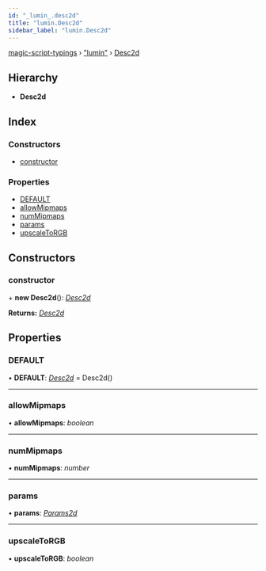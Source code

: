 ```yaml
---
id: "_lumin_.desc2d"
title: "lumin.Desc2d"
sidebar_label: "lumin.Desc2d"
---
```


[magic-script-typings](../index.md) › [&quot;lumin&quot;](../modules/_lumin_.md) › [Desc2d](_lumin_.desc2d.md)

## Hierarchy

* **Desc2d**

## Index

### Constructors

* [constructor](_lumin_.desc2d.md#constructor)

### Properties

* [DEFAULT](_lumin_.desc2d.md#default)
* [allowMipmaps](_lumin_.desc2d.md#allowmipmaps)
* [numMipmaps](_lumin_.desc2d.md#nummipmaps)
* [params](_lumin_.desc2d.md#params)
* [upscaleToRGB](_lumin_.desc2d.md#upscaletorgb)

## Constructors

###  constructor

\+ **new Desc2d**(): *[Desc2d](_lumin_.desc2d.md)*

**Returns:** *[Desc2d](_lumin_.desc2d.md)*

## Properties

###  DEFAULT

• **DEFAULT**: *[Desc2d](_lumin_.desc2d.md)* =  Desc2d()

___

###  allowMipmaps

• **allowMipmaps**: *boolean*

___

###  numMipmaps

• **numMipmaps**: *number*

___

###  params

• **params**: *[Params2d](_lumin_.utils.params2d.md)*

___

###  upscaleToRGB

• **upscaleToRGB**: *boolean*